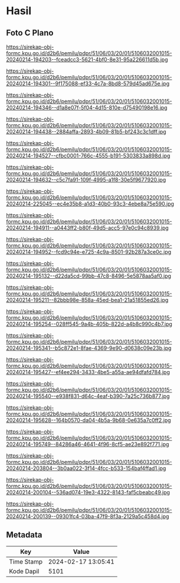 # Hasil

## Foto C Plano

https://sirekap-obj-formc.kpu.go.id/d2b6/pemilu/pdpr/51/06/03/20/01/5106032001015-20240214-194203--fceadcc3-5621-4bf0-8e31-95a226611d5b.jpg

https://sirekap-obj-formc.kpu.go.id/d2b6/pemilu/pdpr/51/06/03/20/01/5106032001015-20240214-194301--9f175088-ef33-4c7a-8bd8-579d45ad675e.jpg

https://sirekap-obj-formc.kpu.go.id/d2b6/pemilu/pdpr/51/06/03/20/01/5106032001015-20240214-194346--d1a8e07f-5f04-4d15-810e-d75490198e16.jpg

https://sirekap-obj-formc.kpu.go.id/d2b6/pemilu/pdpr/51/06/03/20/01/5106032001015-20240214-194438--2884affa-2893-4b09-81b5-bf243c3c1dff.jpg

https://sirekap-obj-formc.kpu.go.id/d2b6/pemilu/pdpr/51/06/03/20/01/5106032001015-20240214-194527--cfbc0001-766c-4555-b191-5303833a898d.jpg

https://sirekap-obj-formc.kpu.go.id/d2b6/pemilu/pdpr/51/06/03/20/01/5106032001015-20240214-194632--c5c7fa91-109f-4995-a1f8-30e5f9677920.jpg

https://sirekap-obj-formc.kpu.go.id/d2b6/pemilu/pdpr/51/06/03/20/01/5106032001015-20240214-225045--ec4e35b8-a1d3-40b0-93c3-4ebe8a75e590.jpg

https://sirekap-obj-formc.kpu.go.id/d2b6/pemilu/pdpr/51/06/03/20/01/5106032001015-20240214-194911--a0443ff2-b80f-49d5-acc5-97e0c94c8939.jpg

https://sirekap-obj-formc.kpu.go.id/d2b6/pemilu/pdpr/51/06/03/20/01/5106032001015-20240214-194952--fcd9c94e-e725-4c9a-8501-92b287a3ce0c.jpg

https://sirekap-obj-formc.kpu.go.id/d2b6/pemilu/pdpr/51/06/03/20/01/5106032001015-20240214-195132--d22da5cd-99bb-47c8-8496-5e5878aa5af0.jpg

https://sirekap-obj-formc.kpu.go.id/d2b6/pemilu/pdpr/51/06/03/20/01/5106032001015-20240214-195211--82bbb98e-858a-45ed-bea1-21a51855ed26.jpg

https://sirekap-obj-formc.kpu.go.id/d2b6/pemilu/pdpr/51/06/03/20/01/5106032001015-20240214-195254--028ff545-9a4b-405b-822d-a4b8c990c4b7.jpg

https://sirekap-obj-formc.kpu.go.id/d2b6/pemilu/pdpr/51/06/03/20/01/5106032001015-20240214-195341--b5c872e1-8fae-4369-9e90-d0638c09e23b.jpg

https://sirekap-obj-formc.kpu.go.id/d2b6/pemilu/pdpr/51/06/03/20/01/5106032001015-20240214-195427--ef4ee294-3433-4be5-a55a-ae94dfafd784.jpg

https://sirekap-obj-formc.kpu.go.id/d2b6/pemilu/pdpr/51/06/03/20/01/5106032001015-20240214-195540--e938f831-d64c-4eaf-b390-7a25c736b877.jpg

https://sirekap-obj-formc.kpu.go.id/d2b6/pemilu/pdpr/51/06/03/20/01/5106032001015-20240214-195628--164b0570-da04-4b5a-9b68-0e635a7c0ff2.jpg

https://sirekap-obj-formc.kpu.go.id/d2b6/pemilu/pdpr/51/06/03/20/01/5106032001015-20240214-195749--84286a46-4641-4f96-8cf5-ae23e892f771.jpg

https://sirekap-obj-formc.kpu.go.id/d2b6/pemilu/pdpr/51/06/03/20/01/5106032001015-20240214-203804--3b0aa022-3f14-4fcc-b533-154baf4ffad1.jpg

https://sirekap-obj-formc.kpu.go.id/d2b6/pemilu/pdpr/51/06/03/20/01/5106032001015-20240214-200104--536ad074-19e3-4322-8143-faf5cbeabc49.jpg

https://sirekap-obj-formc.kpu.go.id/d2b6/pemilu/pdpr/51/06/03/20/01/5106032001015-20240214-200139--09301fc4-03ba-47f9-8f3a-2129a5c458d4.jpg


## Metadata

| Key        | Value               |
| ---------- | ------------------- |
| Time Stamp | 2024-02-17 13:05:41 |
| Kode Dapil | 5101                |



